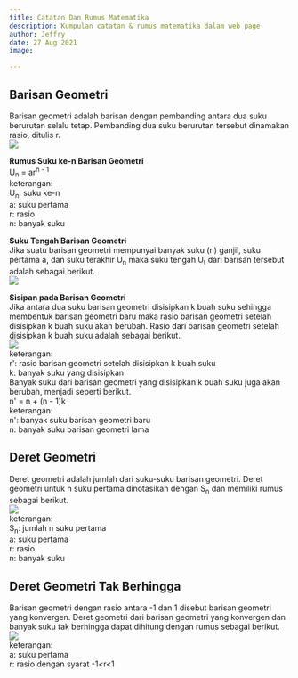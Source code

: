 ```yaml
---
title: Catatan Dan Rumus Matematika
description: Kumpulan catatan & rumus matematika dalam web page
author: Jeffry
date: 27 Aug 2021
image:

---
```


<h2>Barisan Geometri</h2>
<p>Barisan geometri adalah barisan dengan pembanding antara dua suku berurutan selalu tetap. Pembanding dua suku berurutan tersebut dinamakan rasio, ditulis r.
<br/><img src="equation/rangkuman-barisan-dan-deret-2.png" /></p>

<p><strong>Rumus Suku ke-n Barisan Geometri</strong>
<br/>U<sub>n</sub> = ar<sup>n - 1</sup>
<br/>keterangan:
<br/>U<sub>n</sub>: suku ke-n
<br/>a: suku pertama
<br/>r: rasio
<br/>n: banyak suku</p>

<p><strong>Suku Tengah Barisan Geometri</strong>
<br/>Jika suatu barisan geometri mempunyai banyak suku (n) ganjil, suku pertama a, dan suku terakhir U<sub>n</sub> maka suku tengah U<sub>t</sub> dari barisan tersebut adalah sebagai berikut.
<br/><img src="equation/rangkuman-barisan-dan-deret-3.png" /></p>

<p><strong>Sisipan pada Barisan Geometri</strong>
<br/>Jika antara dua suku barisan geometri disisipkan k buah suku sehingga membentuk barisan geometri baru maka rasio barisan geometri setelah disisipkan k buah suku akan berubah. Rasio dari barisan geometri setelah disisipkan k buah suku adalah sebagai berikut.
<br/><img src="equation/rangkuman-barisan-dan-deret-4.png" />
<br/>keterangan:
<br/>r': rasio barisan geometri setelah disisipkan k buah suku
<br/>k: banyak suku yang disisipkan
<br/>Banyak suku dari barisan geometri yang disisipkan k buah suku juga akan berubah, menjadi seperti berikut.
<br/>n' = n + (n - 1)k
<br/>keterangan:
<br/>n': banyak suku barisan geometri baru
<br/>n: banyak suku barisan geometri lama</p>

<h2>Deret Geometri</h2>
<p>Deret geometri adalah jumlah dari suku-suku barisan geometri. Deret geometri untuk n suku pertama dinotasikan dengan S<sub>n</sub> dan memiliki rumus sebagai berikut.
<br/><img src="equation/rangkuman-barisan-dan-deret-5.png" />
<br/>keterangan:
<br/>S<sub>n</sub>: jumlah n suku pertama
<br/>a: suku pertama
<br/>r: rasio
<br/>n: banyak suku</p>

<h2>Deret Geometri Tak Berhingga</h2>
<p>Barisan geometri dengan rasio antara -1 dan 1 disebut barisan geometri yang konvergen. Deret geometri dari barisan geometri yang konvergen dan banyak suku tak berhingga dapat dihitung dengan rumus sebagai berikut.
<br/><img src="equation/rangkuman-barisan-dan-deret-6.png" />
<br/>keterangan:
<br/>a: suku pertama
<br/>r: rasio dengan syarat -1&lt;r&lt;1</p>